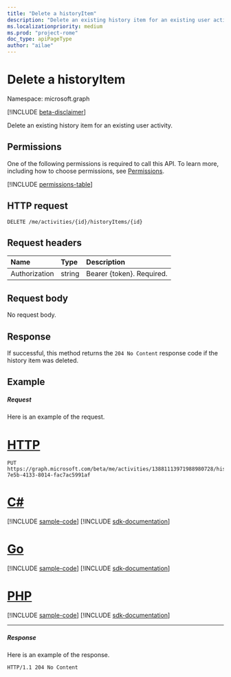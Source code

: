 ```yaml
---
title: "Delete a historyItem"
description: "Delete an existing history item for an existing user activity."
ms.localizationpriority: medium
ms.prod: "project-rome"
doc_type: apiPageType
author: "ailae"
---
```


# Delete a historyItem

Namespace: microsoft.graph

[!INCLUDE [beta-disclaimer](../../includes/beta-disclaimer.md)]

Delete an existing history item for an existing user activity.

## Permissions

One of the following permissions is required to call this API. To learn more, including how to choose permissions, see [Permissions](/graph/permissions-reference).


<!-- { "blockType": "permissions", "name": "projectrome_delete_historyitem" } -->
[!INCLUDE [permissions-table](../includes/permissions/projectrome-delete-historyitem-permissions.md)]

## HTTP request

<!-- { "blockType": "ignored" } -->

```http
DELETE /me/activities/{id}/historyItems/{id}
```

## Request headers

|Name | Type | Description|
|:----|:-----|:-----------|
|Authorization | string | Bearer {token}. Required.|

## Request body

No request body.

## Response

If successful, this method returns the `204 No Content` response code if the history item was deleted.

## Example

##### Request

Here is an example of the request.


# [HTTP](#tab/http)
<!-- {
  "blockType": "request",
  "name": "delete_historyItem",
  "sampleKeys": ["13881113971988980728", "390e06e2-7e5b-4133-8014-fac7ac5991af"]
}-->

```http
PUT https://graph.microsoft.com/beta/me/activities/13881113971988980728/historyItems/390e06e2-7e5b-4133-8014-fac7ac5991af
```

# [C#](#tab/csharp)
[!INCLUDE [sample-code](../includes/snippets/csharp/delete-historyitem-csharp-snippets.md)]
[!INCLUDE [sdk-documentation](../includes/snippets/snippets-sdk-documentation-link.md)]

# [Go](#tab/go)
[!INCLUDE [sample-code](../includes/snippets/go/delete-historyitem-go-snippets.md)]
[!INCLUDE [sdk-documentation](../includes/snippets/snippets-sdk-documentation-link.md)]

# [PHP](#tab/php)
[!INCLUDE [sample-code](../includes/snippets/php/delete-historyitem-php-snippets.md)]
[!INCLUDE [sdk-documentation](../includes/snippets/snippets-sdk-documentation-link.md)]

---

##### Response

Here is an example of the response.

<!-- {
  "blockType": "response",
  "truncated": true,
} -->

```http
HTTP/1.1 204 No Content
```

<!-- uuid: 8fcb5dbc-d5aa-4681-8e31-b001d5168d79
2017-06-07 14:57:30 UTC -->
<!--
{
  "type": "#page.annotation",
  "description": "Delete historyitem",
  "keywords": "",
  "section": "documentation",
  "tocPath": "",
  "suppressions": [
  ]
}
-->



